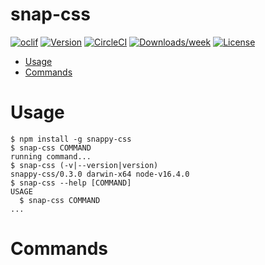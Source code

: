 snap-css
========



[![oclif](https://img.shields.io/badge/cli-oclif-brightgreen.svg)](https://oclif.io)
[![Version](https://img.shields.io/npm/v/snap-css.svg)](https://npmjs.org/package/snap-css)
[![CircleCI](https://circleci.com/gh/AAiT-Final-Project/SnapCSS/tree/master.svg?style=shield)](https://circleci.com/gh/AAiT-Final-Project/SnapCSS/tree/master)
[![Downloads/week](https://img.shields.io/npm/dw/snap-css.svg)](https://npmjs.org/package/snap-css)
[![License](https://img.shields.io/npm/l/snap-css.svg)](https://github.com/AAiT-Final-Project/SnapCSS/blob/master/package.json)

<!-- toc -->
* [Usage](#usage)
* [Commands](#commands)
<!-- tocstop -->
# Usage
<!-- usage -->
```sh-session
$ npm install -g snappy-css
$ snap-css COMMAND
running command...
$ snap-css (-v|--version|version)
snappy-css/0.3.0 darwin-x64 node-v16.4.0
$ snap-css --help [COMMAND]
USAGE
  $ snap-css COMMAND
...
```
<!-- usagestop -->
# Commands
<!-- commands -->

<!-- commandsstop -->

